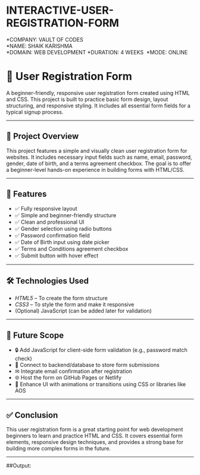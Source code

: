 # INTERACTIVE-USER-REGISTRATION-FORM

*COMPANY: VAULT OF CODES  
*NAME: SHAIK KARISHMA  
*DOMAIN: WEB DEVELOPMENT 
*DURATION: 4 WEEKS 
*MODE: ONLINE

# 📝 User Registration Form

A beginner-friendly, responsive user registration form created using HTML and CSS. This project is built to practice basic form design, layout structuring, and responsive styling. It includes all essential form fields for a typical signup process.

---

## 📌 Project Overview

This project features a simple and visually clean user registration form for websites. It includes necessary input fields such as name, email, password, gender, date of birth, and a terms agreement checkbox. The goal is to offer a beginner-level hands-on experience in building forms with HTML/CSS.

---

## 🎯 Features

- ✅ Fully responsive layout  
- ✅ Simple and beginner-friendly structure  
- ✅ Clean and professional UI  
- ✅ Gender selection using radio buttons  
- ✅ Password confirmation field  
- ✅ Date of Birth input using date picker  
- ✅ Terms and Conditions agreement checkbox  
- ✅ Submit button with hover effect  

---

## 🛠 Technologies Used

- *HTML5* – To create the form structure  
- *CSS3* – To style the form and make it responsive  
- (Optional) JavaScript (can be added later for validation)

---
## 🌱 Future Scope

- 🔒 Add JavaScript for client-side form validation (e.g., password match check)  
- 📩 Connect to backend/database to store form submissions  
- ✉ Integrate email confirmation after registration  
- 🌐 Host the form on GitHub Pages or Netlify  
- 🌈 Enhance UI with animations or transitions using CSS or libraries like AOS  

---

## ✅ Conclusion

This user registration form is a great starting point for web development beginners to learn and practice HTML and CSS. It covers essential form elements, responsive design techniques, and provides a strong base for building more complex forms in the future.

---

##Output:


